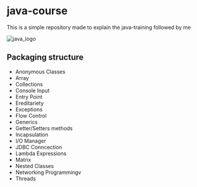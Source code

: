 # java-course

This is a simple repository made to explain the java-training followed by me

![java_logo](https://www.coaxys.com/file/competences/java/java-icon.svg)

## Packaging structure
- Anonymous Classes
- Array
- Collections
- Console Input
- Entry Point
- Ereditariety
- Exceptions
- Flow Control
- Generics
- Getter/Setters methods
- Incapsulation
- I/O Manager
- JDBC Conncection
- Lambda Expressions
- Matrix
- Nested Classes
- Networking Programmingv
- Threads
